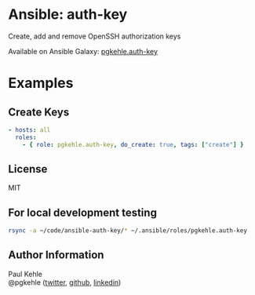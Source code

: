 # Ansible: auth-key

Create, add and remove OpenSSH authorization keys

Available on Ansible Galaxy: [pgkehle.auth-key](https://galaxy.ansible.com/pgkehle/auth-key)

# Examples

## Create Keys 

```YAML
- hosts: all
  roles:
    - { role: pgkehle.auth-key, do_create: true, tags: ["create"] }
```

## License

MIT

## For local development testing

```bash
rsync -a ~/code/ansible-auth-key/* ~/.ansible/roles/pgkehle.auth-key
```

## Author Information

Paul Kehle  
@pgkehle ([twitter](https://twitter.com/pgkehle), [github](https://github.com/pgkehle), [linkedin](https://www.linkedin.com/in/pgkehle))
